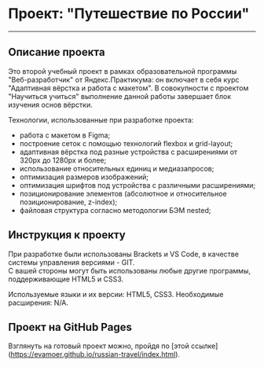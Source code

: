 # Проект: "Путешествие по России" 
------  
## Описание проекта 

Это второй учебный проект в рамках образовательной программы "Веб-разработчик" от Яндекс.Практикума: он включает в себя курс "Адаптивная вёрстка и работа с макетом". В совокупности с проектом "Научиться учиться" выполнение данной работы завершает блок изучения основ вёрстки.

Технологии, использованные при разработке проекта:
* работа с макетом в Figma;
* построение сеток с помощью технологий flexbox и grid-layout;
* адаптивная вёрстка под разные устройства с расширениями от 320px до 1280px и более;
* использование относительных единиц и медиазапросов;
* оптимизация размеров изображений;
* оптимизация шрифтов под устройства с различными расширениями;
* позиционирование элементов (абсолютное и относительное позиционирование, z-index);
* файловая структура согласно методологии БЭМ nested;

## Инструкция к проекту

При разработке были использованы Brackets и VS Code, в качестве системы управления версиями - GIT.  
С вашей стороны могут быть использованы любые другие программы, поддерживающие HTML5 и CSS3. 

Используемые языки и их версии: HTML5, CSS3. Необходимые расширения: N/A.

## Проект на GitHub Pages

Взглянуть на готовый проект можно, пройдя по [этой ссылке] (https://evamoer.github.io/russian-travel/index.html). 


